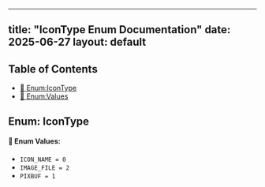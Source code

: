 <!-- Formatted by A³BS formatter.py -->
<!-- Generated by A³BS document.py -->
---
title: "IconType Enum Documentation"
date: 2025-06-27
layout: default
---

## Table of Contents
- [🔧 Enum:IconType](#enum-icontype)
- [🔧 Enum:Values](#enum-values)
## Enum: IconType
#### 📝 Enum Values:
<a name="enum-values"></a>
  - `ICON_NAME = 0`
  - `IMAGE_FILE = 2`
  - `PIXBUF = 1`